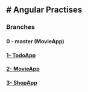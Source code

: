 <h2># Angular Practises</h2>

<h3>Branches</h3>
<h4>0 - master (MovieApp)</h4>
<h4><a href="https://github.com/HyopeR/Angular-Practises/tree/TodoApp">1- TodoApp </a></h4>
<h4><a href="https://github.com/HyopeR/Angular-Practises/tree/MovieApp">2- MovieApp </a></h4>
<h4><a href="https://github.com/HyopeR/Angular-Practises/tree/ShopApp">3- ShopApp </a></h4>
